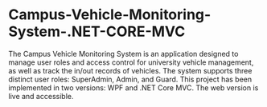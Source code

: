 # Campus-Vehicle-Monitoring-System-.NET-CORE-MVC
 The Campus Vehicle Monitoring System is an application designed to manage user roles and access control for university vehicle management, as well as track the in/out records of vehicles. The system supports three distinct user roles: SuperAdmin, Admin, and Guard. This project has been implemented in two versions: WPF and .NET Core MVC. The web version is live and accessible.
